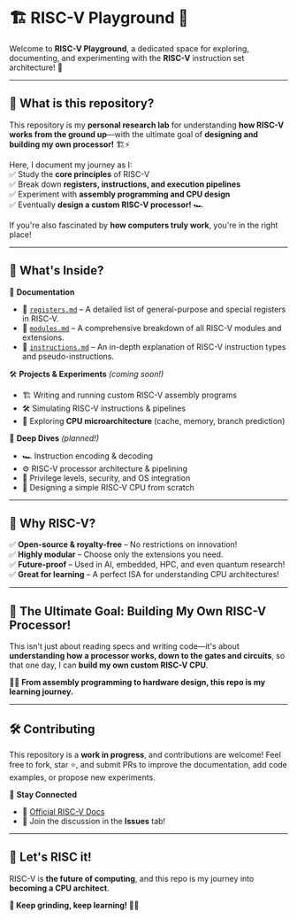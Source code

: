 # 🏗️ RISC-V Playground 🚀  

Welcome to **RISC-V Playground**, a dedicated space for exploring, documenting, and experimenting with the **RISC-V** instruction set architecture! 🎯  

---

## 🌟 What is this repository?  
This repository is my **personal research lab** for understanding **how RISC-V works from the ground up**—with the ultimate goal of **designing and building my own processor!** 🏗️⚡  

Here, I document my journey as I:  
✅ Study the **core principles** of RISC-V  
✅ Break down **registers, instructions, and execution pipelines**  
✅ Experiment with **assembly programming and CPU design**  
✅ Eventually **design a custom RISC-V processor!** 🏎️  

If you're also fascinated by **how computers truly work**, you're in the right place!  

---

## 📂 What's Inside?  

📖 **Documentation**  
- 📝 [`registers.md`](registers.md) – A detailed list of general-purpose and special registers in RISC-V.  
- 📝 [`modules.md`](modules.md) – A comprehensive breakdown of all RISC-V modules and extensions.  
- 📝 [`instructions.md`](instructions.md) – An in-depth explanation of RISC-V instruction types and pseudo-instructions.  

🛠 **Projects & Experiments** *(coming soon!)*  
- 🏗️ Writing and running custom RISC-V assembly programs  
- 🛠️ Simulating RISC-V instructions & pipelines  
- 🔧 Exploring **CPU microarchitecture** (cache, memory, branch prediction)  

🔬 **Deep Dives** *(planned!)*  
- 🏎️ Instruction encoding & decoding  
- ⚙️ RISC-V processor architecture & pipelining  
- 🔑 Privilege levels, security, and OS integration  
- 🎯 Designing a simple RISC-V CPU from scratch  

---

## 🎯 Why RISC-V?  
✅ **Open-source & royalty-free** – No restrictions on innovation!  
✅ **Highly modular** – Choose only the extensions you need.  
✅ **Future-proof** – Used in AI, embedded, HPC, and even quantum research!  
✅ **Great for learning** – A perfect ISA for understanding CPU architectures!  

---

## 🚀 The Ultimate Goal: **Building My Own RISC-V Processor!**  
This isn't just about reading specs and writing code—it's about **understanding how a processor works, down to the gates and circuits**, so that one day, I can **build my own custom RISC-V CPU**.  

🧑‍💻 **From assembly programming to hardware design, this repo is my learning journey.**  

---

## 🛠 Contributing  
This repository is a **work in progress**, and contributions are welcome! Feel free to fork, star ⭐, and submit PRs to improve the documentation, add code examples, or propose new experiments.  

🔗 **Stay Connected**  
- 📜 [Official RISC-V Docs](https://riscv.org/)  
- 🤝 Join the discussion in the **Issues** tab!  

---

## 🏁 Let's RISC it!  
RISC-V is **the future of computing**, and this repo is my journey into **becoming a CPU architect**.  

**💾 Keep grinding, keep learning! 🧑‍💻**

